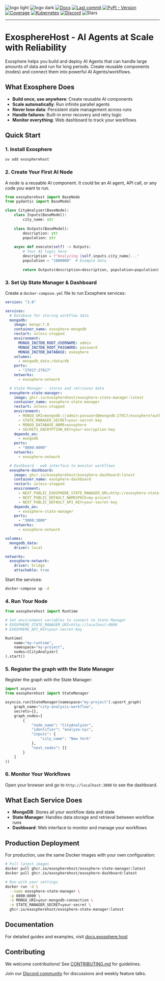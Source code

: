 ![logo light](assets/logo-light.svg#gh-light-mode-only)
![logo dark](assets/logo-dark.svg#gh-dark-mode-only)
[![Docs](https://img.shields.io/badge/docs-latest-success)](https://docs.exosphere.host)
[![Last commit](https://img.shields.io/github/last-commit/exospherehost/exospherehost)](https://github.com/exospherehost/exospherehost/commits/main)
[![PyPI - Version](https://img.shields.io/pypi/v/exospherehost)](https://pypi.org/project/exospherehost/)
[![Coverage](https://img.shields.io/codecov/c/gh/exospherehost/exospherehost)](https://codecov.io/gh/exospherehost/exospherehost)
[![Kubernetes](https://img.shields.io/badge/Kubernetes-native-326ce5?logo=kubernetes&logoColor=white)](https://github.com/orgs/exospherehost/packages?repo_name=exospherehost)
[![Discord](https://badgen.net/discord/members/V8uuA6mmzg)](https://discord.gg/V8uuA6mmzg)
![Stars](https://img.shields.io/github/stars/exospherehost/exospherehost?style=social)

---

# ExosphereHost - AI Agents at Scale with Reliability

Exosphere helps you build and deploy AI Agents that can handle large amounts of data and run for long periods. Create reusable components (nodes) and connect them into powerful AI Agents/workflows.

## What Exosphere Does

- **Build once, use anywhere**: Create reusable AI components
- **Scale automatically**: Run infinite parallel agents
- **Never lose data**: Persistent state management across runs
- **Handle failures**: Built-in error recovery and retry logic
- **Monitor everything**: Web dashboard to track your workflows

## Quick Start

### 1. Install Exosphere

```bash
uv add exospherehost
```

### 2. Create Your First AI Node

A node is a reusable AI component. It could be an AI agent, API call, or any code you want to run.

```python
from exospherehost import BaseNode
from pydantic import BaseModel

class CityAnalyzer(BaseNode):
    class Inputs(BaseModel):
        city_name: str
    
    class Outputs(BaseModel):
        description: str
        population: str
    
    async def execute(self) -> Outputs:
        # Your AI logic here
        description = f"Analyzing {self.inputs.city_name}..."
        population = "1000000"  # Example data
        
        return Outputs(description=description, population=population)
```

### 3. Set Up State Manager & Dashboard

Create a `docker-compose.yml` file to run Exosphere services:

```yaml
version: "3.8"

services:
  # Database for storing workflow data
  mongodb:
    image: mongo:7.0
    container_name: exosphere-mongodb
    restart: unless-stopped
    environment:
      MONGO_INITDB_ROOT_USERNAME: admin
      MONGO_INITDB_ROOT_PASSWORD: password
      MONGO_INITDB_DATABASE: exosphere
    volumes:
      - mongodb_data:/data/db
    ports:
      - "27017:27017"
    networks:
      - exosphere-network

  # State Manager - stores and retrieves data
  exosphere-state-manager:
    image: ghcr.io/exospherehost/exosphere-state-manager:latest
    container_name: exosphere-state-manager
    restart: unless-stopped
    environment:
      - MONGO_URI=mongodb://admin:password@mongodb:27017/exosphere?authSource=admin
      - STATE_MANAGER_SECRET=your-secret-key
      - MONGO_DATABASE_NAME=exosphere
      - SECRETS_ENCRYPTION_KEY=your-encryption-key
    depends_on:
      - mongodb
    ports:
      - "8000:8000"
    networks:
      - exosphere-network

  # Dashboard - web interface to monitor workflows
  exosphere-dashboard:
    image: ghcr.io/exospherehost/exosphere-dashboard:latest
    container_name: exosphere-dashboard
    restart: unless-stopped
    environment:
      - NEXT_PUBLIC_EXOSPHERE_STATE_MANAGER_URL=http://exosphere-state-manager:8000
      - NEXT_PUBLIC_DEFAULT_NAMESPACE=my-project
      - NEXT_PUBLIC_DEFAULT_API_KEY=your-secret-key
    depends_on:
      - exosphere-state-manager
    ports:
      - "3000:3000"
    networks:
      - exosphere-network

volumes:
  mongodb_data:
    driver: local

networks:
  exosphere-network:
    driver: bridge
    attachable: true
```

Start the services:

```bash
docker-compose up -d
```

### 4. Run Your Node

```python
from exospherehost import Runtime

# Set environment variables to connect to State Manager
# EXOSPHERE_STATE_MANAGER_URI=http://localhost:8000
# EXOSPHERE_API_KEY=your-secret-key

Runtime(
    name="my-runtime",
    namespace="my-project",
    nodes=[CityAnalyzer]
).start()
```

### 5. Register the graph with the State Manager

Register the graph with the State Manager:

```python
import asyncio
from exospherehost import StateManager

asyncio.run(StateManager(namespace="my-project").upsert_graph(
    graph_name="city-analysis-workflow",
    secrets={},
    graph_nodes=[
        {
            "node_name": "CityAnalyzer",
            "identifier": "analyze-nyc",
            "inputs": {
                "city_name": "New York"
            },
            "next_nodes": []
        }
    ]
))
```

### 6. Monitor Your Workflows

Open your browser and go to `http://localhost:3000` to see the dashboard.

## What Each Service Does

- **MongoDB**: Stores all your workflow data and state
- **State Manager**: Handles data storage and retrieval between workflow runs
- **Dashboard**: Web interface to monitor and manage your workflows

## Production Deployment

For production, use the same Docker images with your own configuration:

```bash
# Pull latest images
docker pull ghcr.io/exospherehost/exosphere-state-manager:latest
docker pull ghcr.io/exospherehost/exosphere-dashboard:latest

# Run with your settings
docker run -d \
  --name exosphere-state-manager \
  -p 8000:8000 \
  -e MONGO_URI=your-mongodb-connection \
  -e STATE_MANAGER_SECRET=your-secret \
  ghcr.io/exospherehost/exosphere-state-manager:latest
```

## Documentation

For detailed guides and examples, visit [docs.exosphere.host](https://docs.exosphere.host)

## Contributing

We welcome contributions! See [CONTRIBUTING.md](/CONTRIBUTING.md) for guidelines.

Join our [Discord community](https://discord.gg/msUHahrp) for discussions and weekly feature talks.
